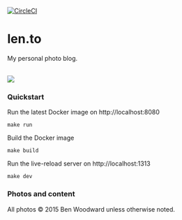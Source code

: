 [![CircleCI](https://circleci.com/gh/bndw/len.to.svg?style=svg)](https://circleci.com/gh/bndw/len.to)

# len.to

My personal photo blog.

<br>
<img src="https://user-images.githubusercontent.com/4248167/102584656-baae9e00-40bb-11eb-842b-b8852bba12cb.png">
<br>

### Quickstart

Run the latest Docker image on http://localhost:8080

```
make run
```

Build the Docker image

```
make build
```

Run the live-reload server on http://localhost:1313

```
make dev
```

### Photos and content

All photos © 2015 Ben Woodward unless otherwise noted.
